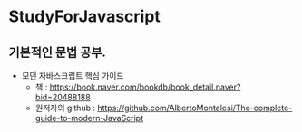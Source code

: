 # StudyForJavascript
## 기본적인 문법 공부.
- 모던 자바스크립트 핵심 가이드
    - 책 : https://book.naver.com/bookdb/book_detail.naver?bid=20488188
    - 원저자의 github : https://github.com/AlbertoMontalesi/The-complete-guide-to-modern-JavaScript